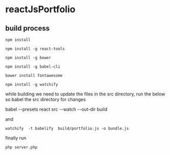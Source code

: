 # reactJsPortfolio


## build process


```
npm install

npm install -g react-tools

npm install -g bower

npm install -g babel-cli

bower install fontawesome

npm install -g watchify
```

while building we need to update the files in the src directory, run the below so babel the src directory for changes

babel --presets react src --watch --out-dir build

and 

`watchify  -t babelify  build/portfolio.js -o bundle.js` 



finally run 

`php server.php`